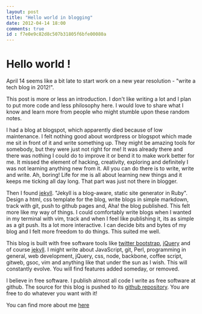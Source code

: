 ```yaml
---
layout: post
title: "Hello world in blogging"
date: 2012-04-14 18:00
comments: true
id : f7e0e9c82d8c507b31805f6bfe00080a
---
```


# Hello world !

April 14 seems like a bit late to start work on a new year resolution - "write a
tech blog in 2012!".

This post is more or less an introduction. I don't like writing a lot and I plan
to put more code and less philosophy here. I would love to share what I know and
learn more from people who might stumble upon these random notes.

I had a blog at blogspot, which apparently died because of low maintenance. I
felt nothing good about wordpress or blogspot which made me sit in front of it
and write something up. They might be amazing tools for somebody, but they were
just not right for me! It was already there and there was nothing I could do to
improve it or bend it to make work better for me. It missed the element of
hacking, creativity, exploring and definitely I was not learning anything new
from it. All you can do there is to write, write and write. Ah, boring! Life for
me is all about learning new things and it keeps me ticking all day long. That
part was just not there in blogger.

Then I found [jekyll](https://github.com/mojombo/jekyll/). "Jekyll is a
blog-aware, static site generator in Ruby". Design a html, css template for the
blog, write blogs in simple markdown, track with git, push to github pages and,
Aha! the blog published. This felt more like my way of things. I could
comfortably write blogs when I wanted in my terminal with vim, track and when I
feel like publishing it, its as simple as a git push. Its a lot more
interactive. I can decide bits and bytes of my blog and I felt more freedom to
do things. This suited me well.

This blog is built with free software tools like [twitter
bootstrap](http://twitter.github.com/bootstrap/), [jQuery](www.jquery.com) and
of course [jekyll](https://github.com/mojombo/jekyll/). I might write about
JavaScript, git, Perl, programming in general, web development, jQuery, css,
node, backbone, coffee script, gitweb, gsoc, vim and anything like that under
the sun as I wish. This will constantly evolve. You will find features added
someday, or removed.

I believe in free software. I publish almost all code I write as free software
at github. The source for this blog is pushed to its [github
repository](https://github.com/jaseemabid/jaseemabid.github.com). You are free
to do whatever you want with it!

You can find more about me [here](/about)
